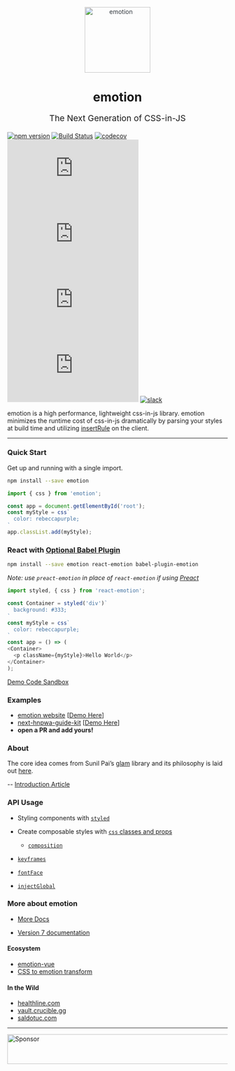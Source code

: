 
<p align="center" style="color: #343a40">
  <img src="https://cdn.rawgit.com/tkh44/emotion/master/emotion.png" alt="emotion" height="150" width="150">
  <h1 align="center">emotion</h1>
</p>
<p align="center" style="font-size: 1.2rem;">The Next Generation of CSS-in-JS</p>

[![npm version](https://badge.fury.io/js/emotion.svg)](https://badge.fury.io/js/emotion)
[![Build Status](https://travis-ci.org/emotion-js/emotion.svg?branch=master)](https://travis-ci.org/emotion-js/emotion)
[![codecov](https://codecov.io/gh/emotion-js/emotion/branch/master/graph/badge.svg)](https://codecov.io/gh/emotion-js/emotion)
![core gzip size](http://img.badgesize.io/https://unpkg.com/emotion/dist/DO-NOT-USE.min.js?compression=gzip&label=core%20gzip%20size)
![core size](http://img.badgesize.io/https://unpkg.com/emotion/dist/DO-NOT-USE.min.js?label=core%20size)
![react gzip size](http://img.badgesize.io/https://unpkg.com/react-emotion/dist/DO-NOT-USE.min.js?compression=gzip&label=react%20gzip%20size)
![react size](http://img.badgesize.io/https://unpkg.com/react-emotion/dist/DO-NOT-USE.min.js?label=react%20size)
[![slack](https://emotion.now.sh/badge.svg)](http://emotion.now.sh/)

emotion is a high performance, lightweight css-in-js library. emotion minimizes the runtime cost of css-in-js dramatically by parsing your styles at build time and utilizing [insertRule](https://developer.mozilla.org/en-US/docs/Web/API/CSSStyleSheet/insertRule) on the client.

---
### Quick Start
Get up and running with a single import.
```bash
npm install --save emotion 
```

```javascript
import { css } from 'emotion';

const app = document.getElementById('root');
const myStyle = css`
  color: rebeccapurple;
`
app.classList.add(myStyle);
```
### React with [Optional Babel Plugin](docs/babel.md)
```bash
npm install --save emotion react-emotion babel-plugin-emotion
```
_Note: use `preact-emotion` in place of `react-emotion` if using [Preact](https://github.com/developit/preact)_

```javascript
import styled, { css } from 'react-emotion';

const Container = styled('div')`
  background: #333;
`
const myStyle = css`
  color: rebeccapurple;
`
const app = () => (
<Container>
  <p className={myStyle}>Hello World</p>
</Container>
);
```

[Demo Code Sandbox](https://codesandbox.io/s/pk1qjqpw67)

### Examples

  - [emotion website](https://github.com/emotion-js/emotion/tree/master/packages/site) [[Demo Here](https://emotion.sh)]
  - [next-hnpwa-guide-kit](https://github.com/tkh44/next-hnpwa-guide-kit) [[Demo Here](https://hnpwa.life)]
  - **open a PR and add yours!**

### About

The core idea comes from Sunil Pai’s [glam](https://github.com/threepointone/glam) library and its philosophy is laid out [here](https://gist.github.com/threepointone/0ef30b196682a69327c407124f33d69a). 

-- [Introduction Article](https://medium.com/@tkh44/emotion-ad1c45c6d28b)

### API Usage
- Styling components with [`styled`](docs/styled.md)

- Create composable styles with [`css` classes and props](docs/css.md)

  - [`composition`](https://github.com/tkh44/emotion/tree/master/docs/composition.md)

- [`keyframes`](https://github.com/tkh44/emotion/tree/master/docs/keyframes.md)
- [`fontFace`](https://github.com/tkh44/emotion/tree/master/docs/font-face.md)
- [`injectGlobal`](https://github.com/tkh44/emotion/tree/master/docs/inject-global.md)

### More about emotion

 - [More Docs](https://github.com/emotion-js/emotion/tree/master/docs)

- [Version 7 documentation](https://github.com/emotion-js/emotion/tree/v7.3.2)

#### Ecosystem
  
  - [emotion-vue](https://github.com/egoist/emotion-vue)
  - [CSS to emotion transform](https://transform.now.sh/css-to-emotion/)

#### In the Wild

  - [healthline.com](https://www.healthline.com/health/body-aches)
  - [vault.crucible.gg](http://vault.crucible.gg/)
  - [saldotuc.com](https://saldotuc.com)

---

<a target='_blank' rel='nofollow' href='https://app.codesponsor.io/link/kn3vqJSkK4YSjwLR8ofSEhXn/emotion-js/emotion'>  <img alt='Sponsor' width='888' height='68' src='https://app.codesponsor.io/embed/kn3vqJSkK4YSjwLR8ofSEhXn/emotion-js/emotion.svg' /></a>
